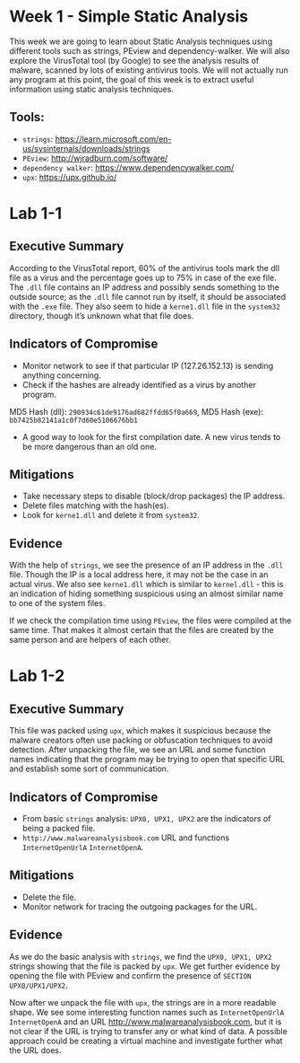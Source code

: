 # Week 1 - Simple Static Analysis

This week we are going to learn about Static Analysis techniques using different tools such as strings, PEview and dependency-walker. We will also explore the VirusTotal tool (by Google) to see the analysis results of malware, scanned by lots of existing antivirus tools. We will not actually run any program at this point, the goal of this week is to extract useful information using static analysis techniques.

## Tools:
- `strings`: https://learn.microsoft.com/en-us/sysinternals/downloads/strings
- `PEview`: http://wjradburn.com/software/
- `dependency walker`: https://www.dependencywalker.com/
- `upx`: https://upx.github.io/

# Lab 1-1

## Executive Summary

According to the VirusTotal report, 60% of the antivirus tools mark the dll file as a virus and the percentage goes up to 75% in case of the exe file. The `.dll` file contains an IP address and possibly sends something to the outside source; as the `.dll` file cannot run by itself, it should be associated with the `.exe` file. They also seem to hide a `kerne1.dll` file in the `system32` directory, though it’s unknown what that file does.

## Indicators of Compromise
- Monitor network to see if that particular IP (127.26.152.13) is sending anything concerning.
- Check if the hashes are already identified as a virus by another program. 

MD5 Hash (dll): `290934c61de9176ad682ffdd65f0a669`,
MD5 Hash (exe): `bb7425b82141a1c0f7d60e5106676bb1`

- A good way to look for the first compilation date. A new virus tends to be more dangerous than an old one.

## Mitigations
- Take necessary steps to disable (block/drop packages) the IP address. 
- Delete files matching with the hash(es).
- Look for `kerne1.dll` and delete it from `system32`.

## Evidence
With the help of  `strings`, we see the presence of an IP address in the `.dll` file. Though the IP is a local address here, it may not be the case in an actual virus. We also see `kerne1.dll` which is similar to `kernel.dll` - this is an indication of hiding something suspicious using an almost similar name to one of the system files. 

If we check the compilation time using `PEview`, the files were compiled at the same time. That makes it almost certain that the files are created by the same person and are helpers of each other.


# Lab 1-2

## Executive Summary

This file was packed using `upx`, which makes it suspicious because the malware creators often use packing or obfuscation techniques to avoid detection. After unpacking the file, we see an URL and some function names indicating that the program may be trying to open that specific URL and establish some sort of communication.

## Indicators of Compromise
- From basic `strings` analysis: `UPX0, UPX1, UPX2` are the indicators of being a packed file.
- `http://www.malwareanalysisbook.com` URL and functions `InternetOpenUrlA` `InternetOpenA`.

## Mitigations
- Delete the file.
- Monitor network for tracing the outgoing packages for the URL. 

## Evidence
As we do the basic analysis with `strings`, we find the `UPX0, UPX1, UPX2` strings showing that the file is packed by `upx`. We get further evidence by opening the file with PEview and confirm the presence of `SECTION UPX0/UPX1/UPX2`.

Now after we unpack the file with `upx`, the strings are in a more readable shape. We see some interesting function names such as `InternetOpenUrlA` `InternetOpenA` and an URL http://www.malwareanalysisbook.com, but it is not clear if the URL is trying to transfer any or what kind of data. A possible approach could be creating a virtual machine and investigate further what the URL does.






